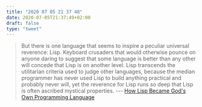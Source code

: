 ```yaml
---
title: "2020 07 05 21 37 48"
date: 2020-07-05T21:37:49+02:00
draft: false
type: "tweet"
---
```

> But there is one language that seems to inspire a peculiar universal reverence: Lisp. Keyboard crusaders that would otherwise pounce on anyone daring to suggest that some language is better than any other will concede that Lisp is on another level. Lisp transcends the utilitarian criteria used to judge other languages, because the median programmer has never used Lisp to build anything practical and probably never will, yet the reverence for Lisp runs so deep that Lisp is often ascribed mystical properties. --- [How Lisp Became God's Own Programming Language](https://twobithistory.org/2018/10/14/lisp.html)
